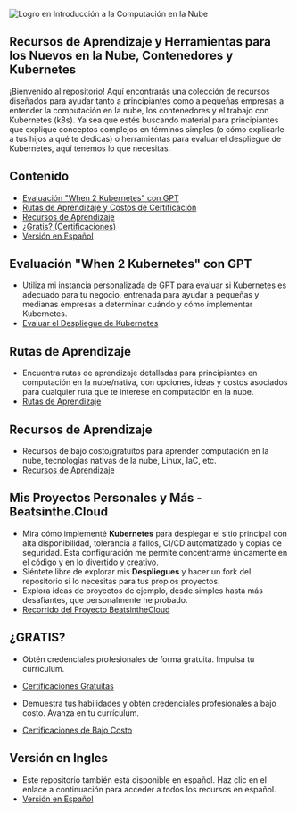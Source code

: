 ![Logro en Introducción a la Computación en la Nube](https://yt3.googleusercontent.com/oe2Q9wYI94GnBLTfNmVYR_0B2BvS3E4o6xHHlKZkyWC23EMelJuO32KBxKXAoC9x3jtym7gtwg=s900-c-k-c0x00ffffff-no-rj)

## Recursos de Aprendizaje y Herramientas para los Nuevos en la Nube, Contenedores y Kubernetes

¡Bienvenido al repositorio! Aquí encontrarás una colección de recursos diseñados para ayudar tanto a principiantes como a pequeñas empresas a entender la computación en la nube, los contenedores y el trabajo con Kubernetes (k8s). Ya sea que estés buscando material para principiantes que explique conceptos complejos en términos simples (o cómo explicarle a tus hijos a qué te dedicas) o herramientas para evaluar el despliegue de Kubernetes, aquí tenemos lo que necesitas.

## Contenido

- [Evaluación "When 2 Kubernetes" con GPT](#When-2-K8s-Evaluation-GPT)
- [Rutas de Aprendizaje y Costos de Certificación](#learning-pathways)
- [Recursos de Aprendizaje](#learning-resources)
- [¿Gratis? (Certificaciones)](#for-free)
- [Versión en Español](#spanish-version)

## Evaluación "When 2 Kubernetes" con GPT
- Utiliza mi instancia personalizada de GPT para evaluar si Kubernetes es adecuado para tu negocio, entrenada para ayudar a pequeñas y medianas empresas a determinar cuándo y cómo implementar Kubernetes.
- [Evaluar el Despliegue de Kubernetes](https://github.com/catinahat85/GitGudAtCloudNative/blob/main/Projects/When-2-K8s-Evaluation-GPT.md)

## Rutas de Aprendizaje
- Encuentra rutas de aprendizaje detalladas para principiantes en computación en la nube/nativa, con opciones, ideas y costos asociados para cualquier ruta que te interese en computación en la nube.
- [Rutas de Aprendizaje](./learning-pathways/README.md)

## Recursos de Aprendizaje
- Recursos de bajo costo/gratuitos para aprender computación en la nube, tecnologías nativas de la nube, Linux, IaC, etc.
- [Recursos de Aprendizaje](./learning-resources/README.md)

## Mis Proyectos Personales y Más - Beatsinthe.Cloud
- Mira cómo implementé **Kubernetes** para desplegar el sitio principal con alta disponibilidad, tolerancia a fallos, CI/CD automatizado y copias de seguridad. Esta configuración me permite concentrarme únicamente en el código y en lo divertido y creativo.
- Siéntete libre de explorar mis **Despliegues** y hacer un fork del repositorio si lo necesitas para tus propios proyectos.
- Explora ideas de proyectos de ejemplo, desde simples hasta más desafiantes, que personalmente he probado.
- [Recorrido del Proyecto BeatsintheCloud](https://github.com/catinahat85/GitGudAtCloudNative/blob/main/Projects/)

## ¿GRATIS?
- Obtén credenciales profesionales de forma gratuita. Impulsa tu currículum.
- [Certificaciones Gratuitas](https://github.com/catinahat85/GitGudAtCloudNative/tree/main/learning-resources/freecertifications)

- Demuestra tus habilidades y obtén credenciales profesionales a bajo costo. Avanza en tu currículum.
- [Certificaciones de Bajo Costo](https://github.com/catinahat85/GitGudAtCloudNative/tree/main/learning-resources/lowcostcertifications)

## Versión en Ingles
- Este repositorio también está disponible en español. Haz clic en el enlace a continuación para acceder a todos los recursos en español.
- [Versión en Español](./spanish-version/README.md)
